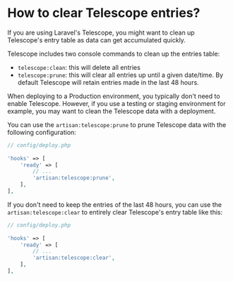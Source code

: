 # How to clear Telescope entries?

If you are using Laravel's Telescope, you might want to clean up Telescope's entry table as data can get accumulated quickly.

Telescope includes two console commands to clean up the entries table: 
- `telescope:clean`: this will delete all entries
- `telescope:prune`: this will clear all entries up until a given date/time. By default Telescope will retain entries made in the last 48 hours.

When deploying to a Production environment, you typically don't need to enable Telescope. However, if you use a testing or staging environment for example, you may want to clean the Telescope data with a deployment.

You can use the `artisan:telescope:prune` to prune Telescope data with the following configuration:

```php
// config/deploy.php
    
'hooks' => [
    'ready' => [
        // ...
        'artisan:telescope:prune',
    ],
],
```

If you don't need to keep the entries of the last 48 hours, you can use the `artisan:telescope:clear` to entirely clear Telescope's entry table like this:

```php
// config/deploy.php
    
'hooks' => [
    'ready' => [
        // ...
        'artisan:telescope:clear',
    ],
],
```

